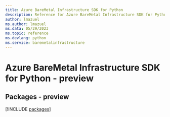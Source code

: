 ```yaml
---
title: Azure BareMetal Infrastructure SDK for Python
description: Reference for Azure BareMetal Infrastructure SDK for Python
author: lmazuel
ms.author: lmazuel
ms.data: 05/29/2023
ms.topic: reference
ms.devlang: python
ms.service: baremetalinfrastructure
---
```

# Azure BareMetal Infrastructure SDK for Python - preview
## Packages - preview
[!INCLUDE [packages](baremetal-infrastructure-index.md)]